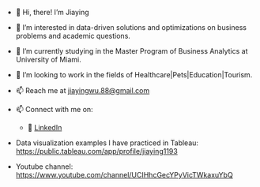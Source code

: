 - 👋 Hi, there! I’m Jiaying
- 👀 I’m interested in data-driven solutions and optimizations on business problems and academic questions.
- 🌱 I’m currently studying in the Master Program of Business Analytics at University of Miami.
- 💞️ I’m looking to work in the fields of Healthcare|Pets|Education|Tourism.
- 📫 Reach me at jiayingwu.88@gmail.com
- 📫 Connect with me on:
  - :office: [LinkedIn](https://www.linkedin.com/in/jiayingwu88/)

- Data visualization examples I have practiced in Tableau: https://public.tableau.com/app/profile/jiaying1193
- Youtube channel: https://www.youtube.com/channel/UCIHhcGecYPyVicTWkaxuYbQ

<!---
JiayingJW/JiayingJW is a ✨ special ✨ repository because its `README.md` (this file) appears on your GitHub profile.
You can click the Preview link to take a look at your changes.
--->
